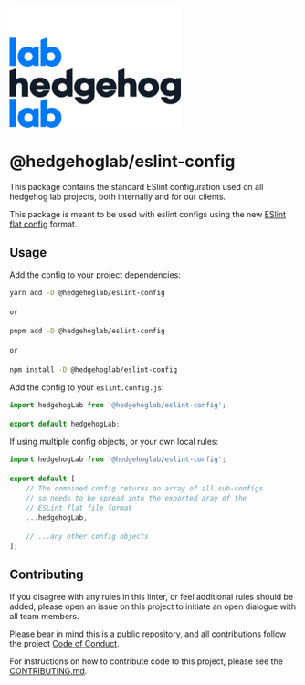 ![Fancy logo](../../assets/images/hhl-logo-light.png#gh-dark-mode-only)
![Fancy logo](../../assets/images/hhl-logo-dark.png#gh-light-mode-only)

# @hedgehoglab/eslint-config

This package contains the standard ESlint configuration used on all hedgehog lab projects, both internally and for our clients.

This package is meant to be used with eslint configs using the new [ESlint flat config](https://eslint.org/docs/latest/use/configure/migration-guide#start-using-flat-config-files) format.

## Usage

Add the config to your project dependencies:

```bash 
yarn add -D @hedgehoglab/eslint-config

or

pnpm add -D @hedgehoglab/eslint-config

or

npm install -D @hedgehoglab/eslint-config
```

Add the config to your `eslint.config.js`:

```js
import hedgehogLab from '@hedgehoglab/eslint-config';

export default hedgehogLab;
```

If using multiple config objects, or your own local rules:

```js
import hedgehogLab from '@hedgehoglab/eslint-config';

export default [
    // The combined config returns an array of all sub-configs 
    // so needs to be spread into the exported aray of the 
    // ESLint flat file format 
    ...hedgehogLab,
    
    // ...any other config objects
];
```

## Contributing

If you disagree with any rules in this linter, or feel additional rules should be added, please open an issue on this project to initiate an open dialogue with all team members. 

Please bear in mind this is a public repository, and all contributions follow the project [Code of Conduct](../../CODE_OF_CONDUCT.md).

For instructions on how to contribute code to this project, please see the [CONTRIBUTING.md](../../CONTRIBUTING.md).
